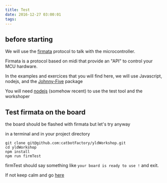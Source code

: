 ```yaml
---
title: Test
date: 2016-12-27 03:00:01
tags:
---
```


## before starting

We will use the [firmata][1] protocol to talk with the microcontroller.

Firmata is a protocol based on midi that provide an "API" to control your MCU hardware.

In the examples and exercices that you will find here, we will use Javascript, nodejs, and the [Johnny-Five][2] package

You will need [nodejs][3] (somehow recent) to use the test tool and the workshoper 

## Test firmata on the board

the board should be flashed with firmata but let's try anyway

in a terminal and in your project directory

```
git clone git@github.com:catbotFactory/yldWorkshop.git
cd yldWorkshop
npm install
npm run firmTest
```

firmTest should say something like ```your board is ready to use !``` and exit.

If not keep calm and go [here][4] 

[1]:https://github.com/firmata/protocol
[2]:https://johnny-five.io
[3]:https://nodejs.org/en/
[4]:/troubleshooting#Firmata
